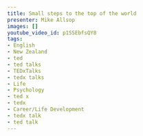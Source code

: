```yaml
---
title: Small steps to the top of the world
presenter: Mike Allsop
images: []
youtube_video_id: p1SSEbfsQY8
tags:
- English
- New Zealand
- ted
- ted talks
- TEDxTalks
- tedx talks
- Life
- Psychology
- ted x
- tedx
- Career/Life Development
- tedx talk
- ted talk
---
```

